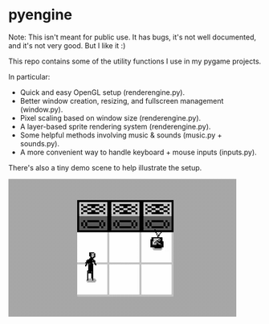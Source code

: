 # pyengine

Note: This isn't meant for public use. It has bugs, it's not well documented, and it's not very good. But I like it :)

This repo contains some of the utility functions I use in my pygame projects.

In particular:
 - Quick and easy OpenGL setup (renderengine.py).
 - Better window creation, resizing, and fullscreen management (window.py).
 - Pixel scaling based on window size (renderengine.py).
 - A layer-based sprite rendering system (renderengine.py).
 - Some helpful methods involving music & sounds (music.py + sounds.py). 
 - A more convenient way to handle keyboard + mouse inputs (inputs.py).
 
 There's also a tiny demo scene to help illustrate the setup.
 
 ![demo](demo_scene.gif)
